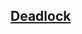 [Deadlock](https://en.wikipedia.org/wiki/Deadlock)
--------------------------------------------------
